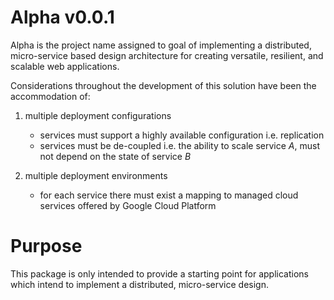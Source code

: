 # Alpha v0.0.1

Alpha is the project name assigned to goal of implementing a distributed, 
micro-service based design architecture for creating versatile, resilient, and 
scalable web applications.

Considerations throughout the development of this solution have been the accommodation of:

1. multiple deployment configurations
   * services must support a highly available configuration i.e. replication
   * services must be de-coupled i.e. the ability to scale service *A*, must not depend 
     on the state of service *B*

2. multiple deployment environments
   * for each service there must exist a mapping to managed cloud services offered by Google Cloud Platform

# Purpose

This package is only intended to provide a starting point for applications which intend to implement a distributed, micro-service design.
